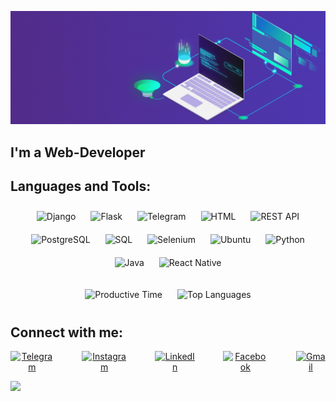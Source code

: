 ![Header](https://raw.githubusercontent.com/KShukhrat/KShukhrat/main/assets/header_gif.gif)

## I'm a Web-Developer

## Languages and Tools:

<p align="center">
  <img src="https://img.shields.io/badge/Django-092E20?style=for-the-badge&logo=django&logoColor=white" alt="Django" style="margin: 10px;">
  <img src="https://img.shields.io/badge/Flask-000000?style=for-the-badge&logo=flask&logoColor=white" alt="Flask" style="margin: 10px;">
  <img src="https://img.shields.io/badge/telegram_bot-000001?style=for-the-badge&logo=telegram&logoColor=0A2C1F" alt="Telegram" style="margin: 10px;">
  <img src="https://img.shields.io/badge/html-000001?style=for-the-badge&logo=html5" alt="HTML" style="margin: 10px;">
  <img src="https://img.shields.io/badge/REST_API-000001?style=for-the-badge&logo=fastapi" alt="REST API" style="margin: 10px;">
  <img src="https://img.shields.io/badge/PostgreSQL-000001?style=for-the-badge&logo=postgresql&logoColor=28A8E8" alt="PostgreSQL" style="margin: 10px;">
  <img src="https://img.shields.io/badge/SQL-000001?style=for-the-badge&logo=mysql&logoColor=28A8E8" alt="SQL" style="margin: 10px;">
  <img src="https://img.shields.io/badge/parsing-000001?style=for-the-badge&logo=selenium&logoColor=28A8E8" alt="Selenium" style="margin: 10px;">
  <img src="https://img.shields.io/badge/Ubuntu-E95420?style=for-the-badge&logo=ubuntu&logoColor=white" alt="Ubuntu" style="margin: 10px;">
  <img src="https://img.shields.io/badge/Python-14354C?style=for-the-badge&logo=python&logoColor=white" alt="Python" style="margin: 10px;">
  <img src="https://img.shields.io/badge/Java-ED8B00?style=for-the-badge&logo=java&logoColor=white" alt="Java" style="margin: 10px;">
  <img src="https://img.shields.io/badge/React_Native-20232A?style=for-the-badge&logo=react&logoColor=61DAFB" alt="React Native" style="margin: 10px;">
</p>



<p align="center">
  <img src="https://github-profile-summary-cards.vercel.app/api/cards/productive-time?username=kshukhrat&theme=default" alt="Productive Time" style="height: 165px; margin: 10px;">
  <img src="https://github-readme-stats.vercel.app/api/top-langs/?username=kshukhrat&layout=compact" alt="Top Languages" style="height: 165px; margin: 10px;">
</p>


## Connect with me:
<p align="center" style="display: flex; justify-content: center; gap: 45px;">
    <a href="https://t.me/q5huhrat" target="blank"><img align="center" src="https://cdn-icons-png.flaticon.com/512/2111/2111646.png" alt="Telegram" height="40" width="40" /></a>
    <a href="https://www.instagram.com/5huxrat/" target="blank"><img align="center" src="https://cdn-icons-png.flaticon.com/512/3955/3955024.png" alt="Instagram" height="40" width="40" /></a>
    <a href="https://www.linkedin.com/in/shuhrat-qayumov-8aa503247/" target="blank"><img align="center" src="https://cdn-icons-png.flaticon.com/512/4494/4494497.png" alt="LinkedIn" height="40" width="40" /></a>
    <a href="https://www.facebook.com/5huhrat" target="blank"><img align="center" src="https://cdn-icons-png.flaticon.com/512/145/145802.png" alt="Facebook" height="40" width="40" /></a>
    <a href="https://www.facebook.com/5huhrat" target="blank"><img align="center" src="https://cdn.icon-icons.com/icons2/730/PNG/512/gmail_icon-icons.com_62758.png" alt="Gmail" height="40" width="40" /></a>
</p>
    

<img src="https://github-profile-summary-cards.vercel.app/api/cards/profile-details?username=kshukhrat&theme=default">
